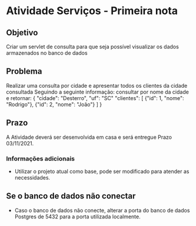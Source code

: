# Atividade Serviços - Primeira nota
## Objetivo
Criar um servlet de consulta para que seja possível visualizar os dados 
armazenados no banco de dados

## Problema
Realizar uma consulta por cidade e apresentar todos os clientes da cidade consultada
Seguindo a seguinte informação: consultar por nome da cidade e retornar:
{
"cidade": "Desterro",
"uf": "SC"
"clientes": [
    {"id": 1, "nome": "Rodrigo"},
    {"id": 2, "nome": "João"}
  ]
}

## Prazo
A Atividade deverá ser desenvolvida em casa e será entregue 
Prazo 03/11/2021. 

### Informações adicionais
* Utilizar o projeto atual como base, pode ser modificado para atender as necessidades.

## Se o banco de dados não conectar
* Caso o banco de dados não conecte, alterar a porta do banco de dados Postgres de 5432 para a porta utilizada localmente.
